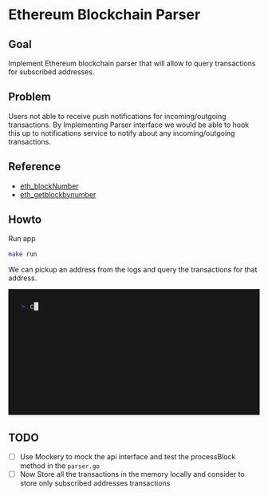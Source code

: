 # Ethereum Blockchain Parser

## Goal

Implement Ethereum blockchain parser that will allow to query transactions for subscribed
addresses.

## Problem

Users not able to receive push notifications for incoming/outgoing transactions. By
Implementing Parser interface we would be able to hook this up to notifications service to
notify about any incoming/outgoing transactions.

## Reference

- [eth_blockNumber](https://ethereum.org/en/developers/docs/apis/json-rpc/#eth_getblockbynumber)
- [eth_getblockbynumber](https://ethereum.org/en/developers/docs/apis/json-rpc/#eth_getblockbynumber)

## Howto

Run app

```bash
make run
```

We can pickup an address from the logs and query the transactions for that address.

![use the http api](./httpapi.gif)

## TODO

- [ ] Use Mockery to mock the api interface and test the processBlock method in the `parser.go`
- [ ] Now Store all the transactions in the memory locally and consider to store only subscribed addresses transactions
